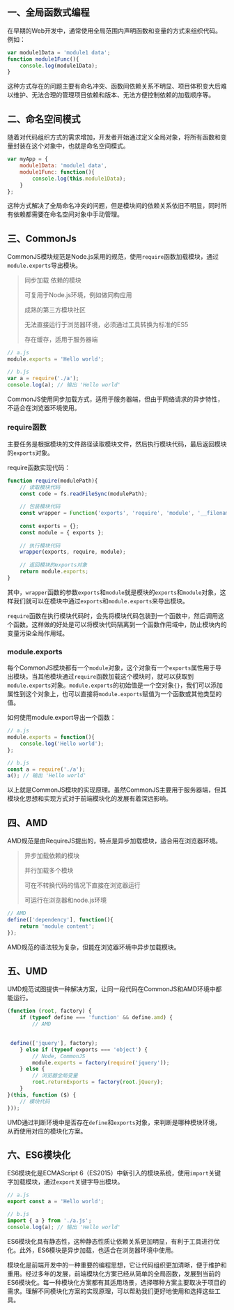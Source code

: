 ## 一、全局函数式编程

在早期的Web开发中，通常使用全局范围内声明函数和变量的方式来组织代码。例如：

```js
var module1Data = 'module1 data';
function module1Func(){
    console.log(module1Data);
}
```

这种方式存在的问题主要有命名冲突、函数间依赖关系不明显、项目体积变大后难以维护、无法合理的管理项目依赖和版本、无法方便控制依赖的加载顺序等。

## 二、命名空间模式

随着对代码组织方式的需求增加，开发者开始通过定义全局对象，将所有函数和变量封装在这个对象中，也就是命名空间模式。

```js
var myApp = {
    module1Data: 'module1 data',
    module1Func: function(){
        console.log(this.module1Data);
    }
};
```

这种方式解决了全局命名冲突的问题，但是模块间的依赖关系依旧不明显，同时所有依赖都需要在命名空间对象中手动管理。

## 三、CommonJs

CommonJS模块规范是Node.js采用的规范，使用`require`函数加载模块，通过`module.exports`导出模块。

> 同步加载 依赖的模块
>
> 可复用于Node.js环境，例如做同构应用
>
> 成熟的第三方模块社区
>
> 无法直接运行于浏览器环境，必须通过工具转换为标准的ES5
>
> 存在缓存，适用于服务器端

```js
// a.js
module.exports = 'Hello world';

// b.js
var a = require('./a');
console.log(a); // 输出 'Hello world'

```

CommonJS使用同步加载方式，适用于服务器端，但由于网络请求的异步特性，不适合在浏览器环境使用。

### require函数

主要任务是根据模块的文件路径读取模块文件，然后执行模块代码，最后返回模块的`exports`对象。

require函数实现代码：

```js
function require(modulePath){
    // 读取模块代码
    const code = fs.readFileSync(modulePath);
    
    // 包装模块代码
    const wrapper = Function('exports', 'require', 'module', '__filename', '__dirname', `${code}\n return module.exports;`);
    
    const exports = {};
    const module = { exports };
    
    // 执行模块代码
    wrapper(exports, require, module);
    
    // 返回模块的exports对象
    return module.exports;
}

```



其中，`wrapper`函数的参数`exports`和`module`就是模块的`exports`和`module`对象，这样我们就可以在模块中通过`exports`和`module.exports`来导出模块。

`require`函数在执行模块代码时，会先将模块代码包装到一个函数中，然后调用这个函数。这样做的好处是可以将模块代码隔离到一个函数作用域中，防止模块内的变量污染全局作用域。

### module.exports

每个CommonJS模块都有一个`module`对象，这个对象有一个`exports`属性用于导出模块。当其他模块通过`require`函数加载这个模块时，就可以获取到`module.exports`对象。`module.exports`的初始值是一个空对象`{}`，我们可以添加属性到这个对象上，也可以直接将`module.exports`赋值为一个函数或其他类型的值。

如何使用module.export导出一个函数：

```js
// a.js
module.exports = function(){
    console.log('Hello world');
};

// b.js
const a = require('./a');
a(); // 输出 'Hello world'
```

以上就是CommonJS模块的实现原理。虽然CommonJS主要用于服务器端，但其模块化思想和实现方式对于前端模块化的发展有着深远影响。

## 四、AMD

AMD规范是由RequireJS提出的，特点是异步加载模块，适合用在浏览器环境。

> 异步加载依赖的模块
>
> 并行加载多个模块
>
> 可在不转换代码的情况下直接在浏览器运行
>
> 可运行在浏览器和node.js环境

```js
// AMD
define(['dependency'], function(){
    return 'module content';
});

```

AMD规范的语法较为复杂，但能在浏览器环境中异步加载模块。

## 五、UMD

UMD规范试图提供一种解决方案，让同一段代码在CommonJS和AMD环境中都能运行。

```js
(function (root, factory) {
    if (typeof define === 'function' && define.amd) {
        // AMD
       

 define(['jquery'], factory);
    } else if (typeof exports === 'object') {
        // Node, CommonJS
        module.exports = factory(require('jquery'));
    } else {
        // 浏览器全局变量
        root.returnExports = factory(root.jQuery);
    }
}(this, function ($) {
    // 模块代码
}));

```

UMD通过判断环境中是否存在`define`和`exports`对象，来判断是哪种模块环境，从而使用对应的模块化方案。

## 六、ES6模块化

ES6模块化是ECMAScript 6（ES2015）中新引入的模块系统，使用`import`关键字加载模块，通过`export`关键字导出模块。

```js
// a.js
export const a = 'Hello world';

// b.js
import { a } from './a.js';
console.log(a); // 输出 'Hello world'

```

ES6模块化具有静态性，这种静态性质让依赖关系更加明显，有利于工具进行优化。此外，ES6模块是异步加载，也适合在浏览器环境中使用。

模块化是前端开发中的一种重要的编程思想，它让代码组织更加清晰，便于维护和重用。经过多年的发展，前端模块化方案已经从简单的全局函数，发展到当前的ES6模块化。每一种模块化方案都有其适用场景，选择哪种方案主要取决于项目的需求。理解不同模块化方案的实现原理，可以帮助我们更好地使用和选择这些工具。







